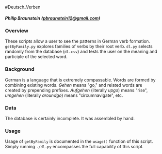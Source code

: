 #Deutsch_Verben

##### Philip Braunstein (pbraunstein12@gmail.com)

### Overview
These scripts allow a user to see the patterns in German verb formation. `getByFamily.py` explores families of verbs by their root verb. `dl.py` selects randomly from the database (`dl.csv`) and tests the user on the meaning and participle of the selected word.

### Background
German is a language that is extremely compassable. Words are formed by combining existing  words. *Gehen* means "go," and related words are created by prepending prefixes. *Aufgehen* (literally *upgo*) means "rise", *umgehen* (literally *aroundgo*) means "circumnavigate", etc.

### Data
The database is certainly incomplete. It was assembled by hand.

### Usage
Usage of `getByFamily` is documented in the `usage()` function of this script. Simply running `./dl.py` encompasses the full capability of this script.
